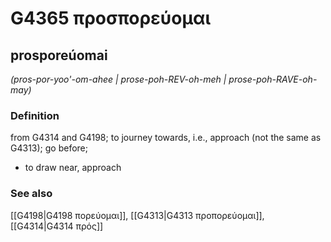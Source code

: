 # G4365 προσπορεύομαι

## prosporeúomai

_(pros-por-yoo'-om-ahee | prose-poh-REV-oh-meh | prose-poh-RAVE-oh-may)_

### Definition

from G4314 and G4198; to journey towards, i.e., approach (not the same as G4313); go before; 

- to draw near, approach

### See also

[[G4198|G4198 πορεύομαι]], [[G4313|G4313 προπορεύομαι]], [[G4314|G4314 πρός]]

